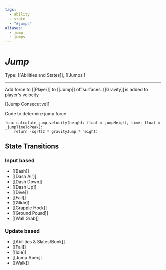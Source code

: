 ```yaml
---
tags:
  - ability
  - state
  - "#jumps"
aliases:
  - jump
  - jumps
---
```

# _Jump_

Type: [[Abilities and States]], [[Jumps]]

----


Add force to [[Player]] to [[Jump]] off surfaces. [[Gravity]] is added to player's velocity

[[Jump Consecutive]] 

Code to determine jump force
```gdscript
func calculate_jump_velocity(height: float = jumpHeight, time: float = _jumpTimeToPeak):
	return -sqrt(2 * gravityJump * height)
```

## State Transitions

### Input based

* [[Bash]]
* [[Dash Air]]
* [[Dash Down]]
* [[Dash Up]]
* [[Dive]]
* [[Fall]]
* [[Glide]]
* [[Grapple Hook]]
* [[Ground Pound]]
* [[Wall Grab]]

### Update based

* [[Abilities & States/Bonk]]
* [[Fall]]
* [[Idle]]
* [[Jump Apex]]
* [[Walk]]